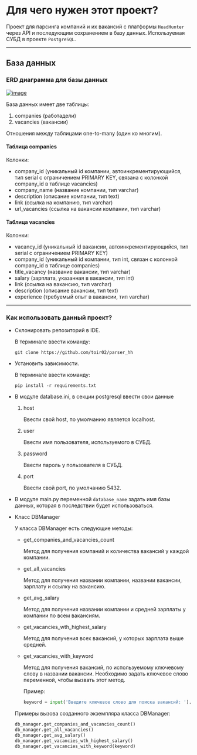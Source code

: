 # Для чего нужен этот проект?

Проект для парсинга компаний и их вакансий с платформы ``HeadHunter`` через API и последующим сохранением в базу данных.
Используемая СУБД в проекте ``PostgreSQL``.

____

## База данных

### ERD диаграмма для базы данных

<a href="https://ibb.co/ykpKRYc"><img src="https://i.ibb.co/rp3qtcR/image.png" alt="image" border="0" /></a>

База данных имеет две таблицы:
1) companies (работадели)
2) vacancies (вакансии)

Отношения между таблицами one-to-many (один ко многим).


#### Таблица companies

Колонки:
* company_id (уникальный id компании, автоинкрементирующийся, тип serial с ограничением PRIMARY KEY, связана с колонкой company_id в таблице vacancies)
* company_name (название компании, тип varchar)
* description (описание компании, тип text)
* link (ссылка на компанию, тип varchar)
* url_vacancies (ссылка на вакансии компании, тип varchar)

#### Таблица vacancies

Колонки:
* vacancy_id (уникальный id вакансии, автоинкрементирующийся, тип serial с ограничением PRIMARY KEY)
* company_id (уникальный id компании, тип int, связан с колонкой company_id в таблице companies)
* title_vacancy (название вакансии, тип varchar)
* salary (зарплата, указанная в вакансии, тип int)
* link (ссылка на вакансию, тип varchar)
* description (описание вакансии, тип text)
* experience (требуемый опыт в вакансии, тип varchar)

____
### Как использовать данный проект?

* Склонировать репозиторий в IDE.

  В терминале ввести команду:
  ```
  git clone https://github.com/toir02/parser_hh
  ```
* Установить зависимости.

  В терминале ввести команду:
  ```
  pip install -r requirements.txt
  ```
* В модуле database.ini, в секции postgresql ввести свои данные

  1) host
    
     Ввести свой host, по умолчанию является localhost.
  2) user
     
     Ввести имя пользователя, используемого в СУБД.
  3) password
  
     Ввести пароль у пользователя в СУБД.
  4) port
 
     Ввести свой port, по умолчанию 5432. 

* В модуле main.py переменной ``database_name`` задать имя базы данных, которая в последствии будет использоваться.
* Класс DBManager

  У класса DBManager есть следующие методы:

  * get_companies_and_vacancies_count

    Метод для получения компаний и количества вакансий у каждой компании.

  * get_all_vacancies

    Метод для получения названии компании, названии вакансии, зарплату и ссылку на вакансию.

  * get_avg_salary
 
    Метод для получения названии компании и средней зарплаты у компании по всем вакансиям.

  * get_vacancies_wth_highest_salary
 
    Метод для получения всех вакансий, у которых зарплата выше средней.

  * get_vacancies_with_keyword
 
    Метод для получения вакансий, по используемому ключевому слову в названии вакансии.
    Необходимо задать ключевое слово переменной, чтобы вызвать этот метод.
    
    Пример:
    ```python
    keyword = input('Введите ключевое слово для поиска вакансий: ').lower()
    ```


  Примеры вызова созданного экземпляра класса DBManager:
    ```python
    db_manager.get_companies_and_vacancies_count()
    db_manager.get_all_vacancies()
    db_manager.get_avg_salary()
    db_manager.get_vacancies_wth_highest_salary()
    db_manager.get_vacancies_with_keyword(keyword)
    ```
